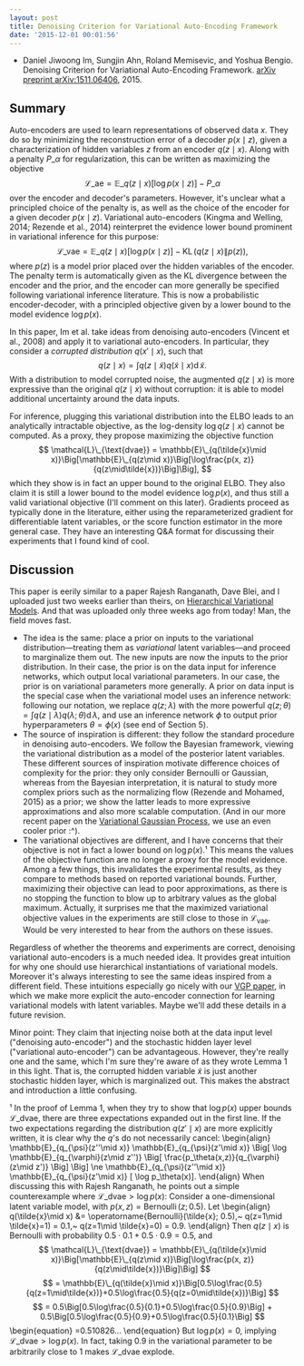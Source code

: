 ```yaml
---
layout: post
title: Denoising Criterion for Variational Auto-Encoding Framework
date: '2015-12-01 00:01:56'
---
```


* Daniel Jiwoong Im, Sungjin Ahn, Roland Memisevic, and Yoshua Bengio. Denoising Criterion for Variational Auto-Encoding Framework. [arXiv preprint arXiv:1511.06406](http://arxiv.org/abs/1511.06406), 2015.

## Summary

Auto-encoders are used to learn representations of observed data $x$. They do so by minimizing the reconstruction error of a decoder $p(x\mid z)$, given a characterization of hidden variables $z$ from an encoder $q(z\mid x)$. Along with a penalty $P\_\alpha$ for regularization, this can be written as maximizing the objective
$$
\mathcal{L}\_{\text{ae}} = \mathbb{E}\_{q(z\mid x)}[\log p(x\mid z)] - P\_\alpha
$$
over the encoder and decoder's parameters. However, it's unclear what a principled choice of the penalty is, as well as the choice of the encoder for a given decoder $p(x\mid z)$. Variational auto-encoders (Kingma and Welling, 2014; Rezende et al., 2014) reinterpret the evidence lower bound prominent in variational inference for this purpose:
$$
\mathcal{L}\_{\text{vae}} = \mathbb{E}\_{q(z\mid x)}[\log p(x\mid z)] - \operatorname{KL}(q(z\mid x)\| p(z)),
$$
where $p(z)$ is a model prior placed over the hidden variables of the encoder. The penalty term is automatically given as the KL divergence between the encoder and the prior, and the encoder can more generally be specified following variational inference literature. This is now a probabilistic encoder-decoder, with a principled objective given by a lower bound to the model evidence $\log p(x)$.

In this paper, Im et al. take ideas from denoising auto-encoders (Vincent et al., 2008) and apply it to variational auto-encoders. In particular, they consider a _corrupted distribution_ $q(x'\mid x)$, such that
$$
q(z\mid x) = \int q(z\mid \tilde{x})q(\tilde{x}\mid x)\operatorname{d}\tilde{x}.
$$
With a distribution to model corrupted noise, the augmented $q(z\mid x)$ is more expressive than the original $q(z\mid x)$ without corruption: it is able to model additional uncertainty around the data inputs.

For inference, plugging this variational distribution into the ELBO leads to an analytically intractable objective, as the log-density $\log q(z\mid x)$ cannot be computed. As a proxy, they propose maximizing the objective function
$$
\mathcal{L}\_{\text{dvae}} = \mathbb{E}\_{q(\tilde{x}\mid x)}\Big[\mathbb{E}\_{q(z\mid x)}\Big[\log\frac{p(x, z)}{q(z\mid\tilde{x})}\Big]\Big],
$$
which they show is in fact an upper bound to the original ELBO. They also claim it is still a lower bound to the model evidence $\log p(x)$, and thus still a valid variational objective (I'll comment on this later). Gradients proceed as typically done in the literature, either using the reparameterized gradient for differentiable latent variables, or the score function estimator in the more general case. They have an interesting Q&A format for discussing their experiments that I found kind of cool.

## Discussion

This paper is eerily similar to a paper Rajesh Ranganath, Dave Blei, and I uploaded just two weeks earlier than theirs, on [Hierarchical Variational Models](http://arxiv.org/abs/1511.02386). And that was uploaded only three weeks ago from today! Man, the field moves fast.

* The idea is the same: place a prior on inputs to the variational distribution—treating them as _variational_ latent variables—and proceed to marginalize them out. The new inputs are now the inputs to the prior distribution. In their case, the prior is on the data input for inference networks, which output local variational parameters. In our case, the prior is on variational parameters more generally. A prior on data input is the special case when the variational model uses an inference network: following our notation, we replace  $q(z;\lambda)$ with the more powerful $q(z;\theta)=\int q(z\mid\lambda)q(\lambda;\theta)\operatorname{d}\lambda$, and use an inference network $\phi$ to output prior hyperparameters $\theta=\phi(x)$ (see end of Section 5).
* The source of inspiration is different: they follow the standard procedure in denoising auto-encoders. We follow the Bayesian framework, viewing the variational distribution as a model of the posterior latent variables. These different sources of inspiration motivate difference choices of complexity for the prior: they only consider Bernoulli or Gaussian, whereas from the Bayesian interpretation, it is natural to study more complex priors such as the normalizing flow (Rezende and Mohamed, 2015) as a prior; we show the latter leads to more expressive approximations and also more scalable computation. (And in our more recent paper on the [Variational Gaussian Process](http://arxiv.org/abs/1511.06499), we use an even cooler prior :^).
* The variational objectives are different, and I have concerns that their objective is not in fact a lower bound on $\log p(x)$.¹ This means the values of the objective function are no longer a proxy for the model evidence. Among a few things, this invalidates the experimental results, as they compare to methods based on reported variational bounds. Further, maximizing their objective can lead to poor approximations, as there is no stopping the function to blow up to arbitrary values as the global maximum. Actually, it surprises me that the maximized variational objective values in the experiments are still close to those in $\mathcal{L}_{\text{vae}}$. Would be very interested to hear from the authors on these issues.

Regardless of whether the theorems and experiments are correct, denoising variational auto-encoders is a much needed idea. It provides great intuition for why one should use hierarchical instantiations of variational models. Moreover it's always interesting to see the same ideas inspired from a different field. These intuitions especially go nicely with our [VGP paper](http://arxiv.org/abs/1511.06499), in which we make more explicit the auto-encoder connection for learning variational models with latent variables. Maybe we'll add these details in a future revision.

Minor point: They claim that injecting noise both at the data input level ("denoising auto-encoder") and the stochastic hidden layer level ("variational auto-encoder") can be advantageous. However, they're really one and the same, which I'm sure they're aware of as they wrote Lemma 1 in this light. That is, the corrupted hidden variable $\tilde{x}$ is just another stochastic hidden layer, which is marginalized out. This makes the abstract and introduction a little confusing.

¹ In the proof of Lemma 1, when they try to show that $\log p(x)$ upper bounds $\mathcal{L}\_{\text{dvae}}$, there are three expectations expanded out in the first line. If the two expectations regarding the distribution $q(z'\mid x)$ are more explicitly written, it is clear why the $q$'s do not necessarily cancel:
\begin{align}
\mathbb{E}\_{q\_{\psi}(z''\mid x)}
\mathbb{E}\_{q\_{\psi}(z'\mid x)}
\Big[
\log
\mathbb{E}\_{q\_{\varphi}(z\mid z'')}
\Big[
\frac{p\_\theta(x,z)}{q\_{\varphi}(z\mid z')}
\Big]
\Big]
\ne 
\mathbb{E}\_{q\_{\psi}(z''\mid x)}
\mathbb{E}\_{q\_{\psi}(z'\mid x)}
[
\log
p\_\theta(x)].
\end{align}
When discussing this with Rajesh Ranganath, he points out a simple counterexample where $\mathcal{L}\_{\text{dvae}}>\log p(x)$: Consider a one-dimensional latent variable model, with $p(x,z)=\operatorname{Bernoulli}(z;0.5)$. Let
\begin{align}
q(\tilde{x}\mid x) &= \operatorname{Bernoulli}(\tilde{x}; 0.5),~
q(z=1\mid \tilde{x}=1) = 0.1,~
q(z=1\mid \tilde{x}=0) = 0.9.
\end{align}
Then $q(z\mid x)$ is Bernoulli with probability $0.5\cdot0.1+0.5\cdot0.9=0.5$, and
$$
\mathcal{L}\_{\text{dvae}} =
\mathbb{E}\_{q(\tilde{x}\mid x)}\Big[\mathbb{E}\_{q(z\mid x)}\Big[\log\frac{p(x, z)}{q(z\mid\tilde{x})}\Big]\Big]
$$
$$
= \mathbb{E}\_{q(\tilde{x}\mid x)}\Big[0.5\log\frac{0.5}{q(z=1\mid\tilde{x})}+0.5\log\frac{0.5}{q(z=0\mid\tilde{x})}\Big]
$$
$$
= 0.5\Big[0.5\log\frac{0.5}{0.1}+0.5\log\frac{0.5}{0.9}\Big]
+
0.5\Big[0.5\log\frac{0.5}{0.9}+0.5\log\frac{0.5}{0.1}\Big]
$$
\begin{equation}
=0.510826...
\end{equation}
But $\log p(x)=0$, implying $\mathcal{L}\_{\text{dvae}}>\log p(x)$. In fact, taking 0.9 in the variational parameter to be arbitrarily close to 1 makes $\mathcal{L}\_{\text{dvae}}$ explode.